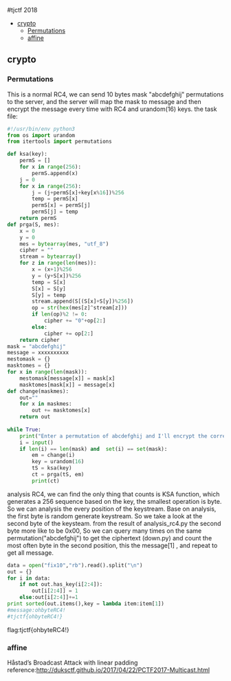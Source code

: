 #tjctf 2018
- [crypto](#crypto)
	- [Permutations](#permutations)
	- [affine](#affine)
## crypto
### Permutations
This is a normal RC4, we can send 10 bytes mask "abcdefghij"   permutations to the server, and the server will map the mask to message and then encrypt the message every time with RC4 and urandom(16) keys.
the task file:
```python
#!/usr/bin/env python3
from os import urandom
from itertools import permutations

def ksa(key):
    permS = []
    for x in range(256):
        permS.append(x)
    j = 0
    for x in range(256):
        j = (j+permS[x]+key[x%16])%256
        temp = permS[x]
        permS[x] = permS[j]
        permS[j] = temp
    return permS
def prga(S, mes):
    x = 0
    y = 0
    mes = bytearray(mes, "utf_8")
    cipher = ""
    stream = bytearray()
    for z in range(len(mes)):
        x = (x+1)%256
        y = (y+S[x])%256
        temp = S[x]
        S[x] = S[y]
        S[y] = temp
        stream.append(S[(S[x]+S[y])%256])
        op = str(hex(mes[z]^stream[z]))
        if len(op)%2 != 0:
            cipher += "0"+op[2:]
        else:
            cipher += op[2:]
    return cipher
mask = "abcdefghij"
message = xxxxxxxxxx
mestomask = {}
masktomes = {}
for x in range(len(mask)):
    mestomask[message[x]] = mask[x]
    masktomes[mask[x]] = message[x]
def change(maskmes):
    out=""
    for x in maskmes:
        out += masktomes[x]
    return out
    
while True:
    print("Enter a permutation of abcdefghij and I'll encrypt the corresponding message! ")
    i = input()
    if len(i) == len(mask) and  set(i) == set(mask):
        em = change(i)
        key = urandom(16)
        tS = ksa(key)
        ct = prga(tS, em)
        print(ct)
```
analysis RC4, we can find the only thing that counts is KSA function, which generates a 256 sequence based on the key, the smallest operation is byte. So we can analysis the every position of the keystream. Base on analysis, the first byte is random generate keystream.  So we take a look at the second byte of the keysteam.
from the result of analysis_rc4.py the second byte more like to be 0x00, So we can query many times on the same permutation("abcdefghij") to get the ciphertext (down.py) and count the most often byte in the second position, this the message[1] , and repeat to get all message.
```python
data = open("fix10","rb").read().split("\n")
out = {}
for i in data:
    if not out.has_key(i[2:4]):
        out[i[2:4]] = 1
    else:out[i[2:4]]+=1
print sorted(out.items(),key = lambda item:item[1])
#message:ohbyteRC4!
#tjctf{ohbyteRC4!}
```
flag:tjctf{ohbyteRC4!}

### affine
Håstad’s Broadcast Attack with linear padding
reference:http://duksctf.github.io/2017/04/22/PCTF2017-Multicast.html
